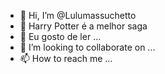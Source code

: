 - 👋 Hi, I’m @Lulumassuchetto
- 👀 Harry Potter é a melhor saga
- 🌱 Eu gosto de ler ...
- 💞️ I’m looking to collaborate on ...
- 📫 How to reach me ...

<!---
Lulumassuchetto/Lulumassuchetto is a ✨ special ✨ repository because its `README.md` (this file) appears on your GitHub profile.
You can click the Preview link to take a look at your changes.
--->
